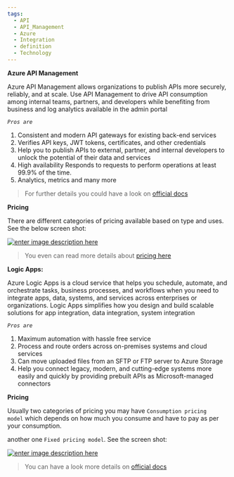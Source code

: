 ```yaml
---
tags:
  - API
  - API_Management
  - Azure
  - Integration
  - definition
  - Technology
---
```


**Azure API Management**

Azure API Management allows organizations to publish APIs more securely, reliably, and at scale. Use API Management to drive API consumption among internal teams, partners, and developers while benefiting from business and log analytics available in the admin portal

_`Pros are`_

1. Consistent and modern API gateways for existing back-end services
2. Verifies API keys, JWT tokens, certificates, and other credentials
3. Help you to publish APIs to external, partner, and internal developers to unlock the potential of their data and services
4. High availability Responds to requests to perform operations at least 99.9% of the time.
5. Analytics, metrics and many more

> For further details you could have a look on [official docs](https://learn.microsoft.com/en-us/azure/api-management/api-management-key-concepts)

**Pricing**

There are different categories of pricing available based on type and uses. See the below screen shot:

[![enter image description here](https://i.stack.imgur.com/JYZO8.png)](https://i.stack.imgur.com/JYZO8.png)

> You even can read more details about [pricing here](https://azure.microsoft.com/en-us/pricing/details/api-management/)

**Logic Apps:**

Azure Logic Apps is a cloud service that helps you schedule, automate, and orchestrate tasks, business processes, and workflows when you need to integrate apps, data, systems, and services across enterprises or organizations. Logic Apps simplifies how you design and build scalable solutions for app integration, data integration, system integration

_`Pros are`_

1. Maximum automation with hassle free service
2. Process and route orders across on-premises systems and cloud services
3. Can move uploaded files from an SFTP or FTP server to Azure Storage
4. Help you connect legacy, modern, and cutting-edge systems more easily and quickly by providing prebuilt APIs as Microsoft-managed connectors

**Pricing**

Usually two categories of pricing you may have `Consumption pricing model` which depends on how much you consume and have to pay as per your consumption.

another one `Fixed pricing model`. See the screen shot:

[![enter image description here](https://i.stack.imgur.com/qraff.png)](https://i.stack.imgur.com/qraff.png)

> You can have a look more details on [official docs](https://azure.microsoft.com/en-us/pricing/details/logic-apps/)
